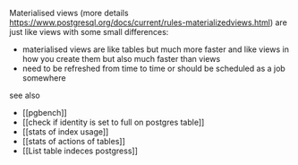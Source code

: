 Materialised views (more details https://www.postgresql.org/docs/current/rules-materializedviews.html)
are just like views with some small differences: 
- materialised views are like tables but much more faster and like views in how you create them but also much faster than views
- need to be refreshed from time to time or should be scheduled as a job somewhere 

see also
- [[pgbench]]
- [[check if identity is set to full on postgres table]]
- [[stats of index usage]]
- [[stats of actions of tables]]
- [[List table indeces postgress]]